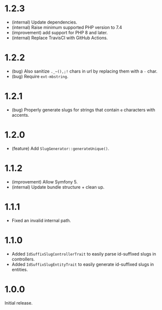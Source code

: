 1.2.3
=====

*   (internal) Update dependencies. 
*   (internal) Raise minimum supported PHP version to 7.4
*   (improvement) add support for PHP 8 and later. 
*   (internal) Replace TravisCI with GitHub Actions. 


1.2.2
=====

*   (bug) Also sanitize `._~(),;!` chars in url by replacing them with a `-` char.
*   (bug) Require `ext-mbstring`.


1.2.1
=====

*   (bug) Properly generate slugs for strings that contain `e` characters with accents.


1.2.0
=====

*   (feature) Add `SlugGenerator::generateUnique()`.


1.1.2
=====

*   (improvement) Allow Symfony 5.
*   (internal) Update bundle structure + clean up.


1.1.1
=====

*   Fixed an invalid internal path.


1.1.0
=====

*   Added `IdSuffixSlugControllerTrait` to easily parse id-suffixed slugs in controllers.
*   Added `IdSuffixSlugEntityTrait` to easily generate id-suffixed slugs in entities.


1.0.0
=====

Initial release.
